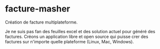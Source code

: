 # facture-masher
Création de facture multiplateforme. 

Je ne suis pas fan des feuilles excel et des solution actuel pour généré des factures. Créons un application libre et open source qui puisse crer des factures sur n'importe quelle plateforme (Linux, Mac, Windows).
